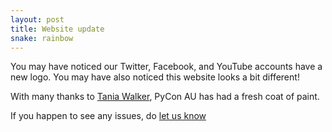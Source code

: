 ```yaml
---
layout: post
title: Website update
snake: rainbow
---
```



You may have noticed our Twitter, Facebook, and YouTube accounts have a new logo. You may have also noticed this website looks a bit different!

With many thanks to [Tania Walker](http://www.taniawalker.com/), PyCon AU has had a fresh coat of paint. 

If you happen to see any issues, do [let us know](mailto:contact@pycon-au.org)
